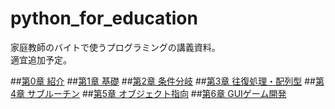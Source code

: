 # python_for_education

家庭教師のバイトで使うプログラミングの講義資料。  
適宜追加予定。


##[第0章 紹介](https://github.com/O01o/python_for_education/blob/main/0_introduction/%20README.md)
##[第1章 基礎](https://github.com/O01o/python_for_education/blob/main/1_getting_started/check.md)
##[第2章 条件分岐](https://github.com/O01o/python_for_education/blob/main/2_conditional_branch/check.md)
##[第3章 往復処理・配列型]()
##[第4章 サブルーチン]()
##[第5章 オブジェクト指向]()
##[第6章 GUIゲーム開発]()
